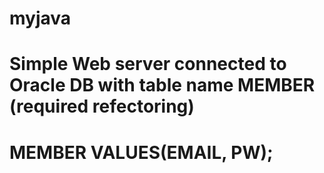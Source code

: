 # myjava
# Simple Web server connected to Oracle DB with table name MEMBER (required refectoring)
# MEMBER VALUES(EMAIL, PW);
